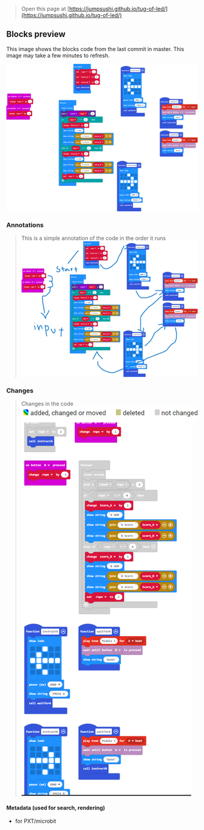 
> Open this page at [https://jumpsushi.github.io/tug-of-led/](https://jumpsushi.github.io/tug-of-led/)


## Blocks preview

This image shows the blocks code from the last commit in master.
This image may take a few minutes to refresh.

![A rendered view of the blocks](https://github.com/jumpsushi/tug-of-led/raw/master/.github/makecode/blocks.png)

### Annotations

>This is a simple annotation of the code in the order it runs
![A simple annoation of the order of which the code work](https://raw.githubusercontent.com/JumpSushi/tug-of-led/f575a6fc3319942c20912788db7c0e13b70fb202/blocksbet.png)

### Changes
>Changes in the code
![A simple annoation of the order of which the code work](https://raw.githubusercontent.com/JumpSushi/tug-of-led/master/Screenshot%202023-02-03%20111134.png)
![A simple annoation of the order of which the code work](https://raw.githubusercontent.com/JumpSushi/tug-of-led/master/Screenshot%202023-02-03%20111054.png)

#### Metadata (used for search, rendering)

* for PXT/microbit
<script src="https://makecode.com/gh-pages-embed.js"></script><script>makeCodeRender("{{ site.makecode.home_url }}", "{{ site.github.owner_name }}/{{ site.github.repository_name }}");</script>
